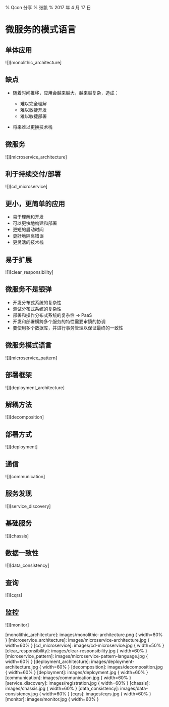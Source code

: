 % Qcon 分享
% 张凯
% 2017 年 4 月 17 日

# 微服务的模式语言

## 单体应用

![][monolithic_architecture]

## 缺点

- 随着时间推移，应用会越来越大，越来越复杂，造成：
    - 难以完全理解
    - 难以敏捷开发
    - 难以敏捷部署

- 将来难以更换技术栈

## 微服务

![][microservice_architecture]

## 利于持续交付/部署

![][cd_microservice]

## 更小，更简单的应用

- 易于理解和开发
- 可以更快地构建和部署
- 更短的启动时间
- 更好地隔离错误
- 更灵活的技术栈

## 易于扩展

![][clear_responsibility]

## 微服务不是银弹

- 开发分布式系统的复杂性
- 测试分布式系统的复杂性
- 部署和操作分布式系统的复杂性 -> PaaS
- 开发和部署横跨多个服务的特性需要审慎的协调
- 要使用多个数据库，并进行事务管理以保证最终的一致性

## 微服务模式语言

![][microservice_pattern]

## 部署框架

![][deployment_architecture]

## 解耦方法

![][decomposition]

## 部署方式

![][deployment]

## 通信

![][communication]

## 服务发现

![][service_discovery]

## 基础服务

![][chassis]

## 数据一致性

![][data_consistency]

## 查询

![][cqrs]

## 监控

![][monitor]

[monolithic_architecture]: images/monolithic-architecture.png { width=80% }
[microservice_architecture]: images/microservice-architecture.jpg { width=60% }
[cd_microservice]: images/cd-microservice.jpg { width=50% }
[clear_responsibility]: images/clear-responsibility.jpg { width=60% }
[microservice_pattern]: images/microservice-pattern-language.jpg { width=60% }
[deployment_architecture]: images/deployment-architecture.jpg { width=60% }
[decomposition]: images/decomposition.jpg { width=60% }
[deployment]: images/deployment.jpg { width=60% }
[communication]: images/communication.jpg { width=60% }
[service_discovery]: images/registration.jpg { width=60% }
[chassis]: images/chassis.jpg { width=60% }
[data_consistency]: images/data-consistency.jpg { width=60% }
[cqrs]: images/cqrs.jpg { width=60% }
[monitor]: images/monitor.jpg { width=60% }
